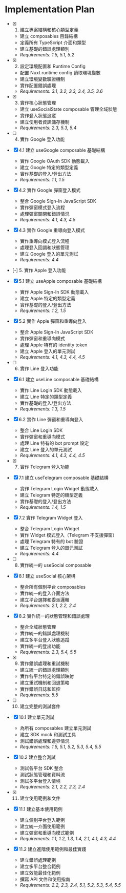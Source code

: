 # Implementation Plan

- [x] 1. 建立專案結構和核心類型定義

  - 建立 composables 目錄結構
  - 定義所有 TypeScript 介面和類型
  - 建立基礎的錯誤處理類別
  - _Requirements: 1.5, 5.1, 5.2_

- [x] 2. 設定環境配置和 Runtime Config

  - 配置 Nuxt runtime config 讀取環境變數
  - 建立環境變數驗證機制
  - 實作配置錯誤處理
  - _Requirements: 3.1, 3.2, 3.3, 3.4, 3.5, 3.6_

- [x] 3. 實作核心狀態管理

  - 建立 useSocialState composable 管理全域狀態
  - 實作登入狀態追蹤
  - 建立使用者資訊儲存機制
  - _Requirements: 2.3, 5.3, 5.4_

- [ ] 4. 實作 Google 登入功能
- [x] 4.1 建立 useGoogle composable 基礎結構

  - 實作 Google OAuth SDK 動態載入
  - 建立 Google 特定的類型定義
  - 實作基礎的登入/登出方法
  - _Requirements: 1.1, 1.5_

- [x] 4.2 實作 Google 彈窗登入模式

  - 整合 Google Sign-In JavaScript SDK
  - 實作彈窗模式登入流程
  - 處理彈窗關閉和錯誤情況
  - _Requirements: 4.1, 4.3, 4.5_

- [x] 4.3 實作 Google 重導向登入模式

  - 實作重導向模式登入流程
  - 處理登入回調和狀態管理
  - 建立 Google 登入的單元測試
  - _Requirements: 4.4_

- [-] 5. 實作 Apple 登入功能

- [x] 5.1 建立 useApple composable 基礎結構

  - 實作 Apple Sign-In SDK 動態載入
  - 建立 Apple 特定的類型定義
  - 實作基礎的登入/登出方法
  - _Requirements: 1.2, 1.5_

- [x] 5.2 實作 Apple 彈窗和重導向登入

  - 整合 Apple Sign-In JavaScript SDK
  - 實作彈窗和重導向模式
  - 處理 Apple 特有的 identity token
  - 建立 Apple 登入的單元測試
  - _Requirements: 4.1, 4.3, 4.4, 4.5_

- [ ] 6. 實作 Line 登入功能
- [x] 6.1 建立 useLine composable 基礎結構

  - 實作 Line Login SDK 動態載入
  - 建立 Line 特定的類型定義
  - 實作基礎的登入/登出方法
  - _Requirements: 1.3, 1.5_

- [x] 6.2 實作 Line 彈窗和重導向登入

  - 整合 Line Login SDK
  - 實作彈窗和重導向模式
  - 處理 Line 特有的 bot prompt 設定
  - 建立 Line 登入的單元測試
  - _Requirements: 4.1, 4.3, 4.4, 4.5_

- [x] 7. 實作 Telegram 登入功能

- [x] 7.1 建立 useTelegram composable 基礎結構

  - 實作 Telegram Login Widget 動態載入
  - 建立 Telegram 特定的類型定義
  - 實作基礎的登入/登出方法
  - _Requirements: 1.4, 1.5_

- [x] 7.2 實作 Telegram Widget 登入

  - 整合 Telegram Login Widget
  - 實作 Widget 模式登入（Telegram 不支援彈窗）
  - 處理 Telegram 特有的 bot 驗證
  - 建立 Telegram 登入的單元測試
  - _Requirements: 4.4_

- [ ] 8. 實作統一的 useSocial composable
- [x] 8.1 建立 useSocial 核心架構

  - 整合所有個別平台 composables
  - 實作統一的登入介面方法
  - 建立平台選擇和委派邏輯
  - _Requirements: 2.1, 2.2, 2.4_

- [x] 8.2 實作統一的狀態管理和錯誤處理

  - 整合全域狀態管理
  - 實作統一的錯誤處理機制
  - 建立多平台登入狀態追蹤
  - 實作統一的登出功能
  - _Requirements: 2.3, 5.4, 5.5_

- [x] 9. 實作錯誤處理和重試機制

  - 建立統一的錯誤處理類別
  - 實作各平台特定的錯誤映射
  - 建立重試機制和回退策略
  - 實作錯誤日誌和監控
  - _Requirements: 5.5_

- [ ] 10. 建立完整的測試套件
- [x] 10.1 建立單元測試

  - 為所有 composables 建立單元測試
  - 建立 SDK mock 和測試工具
  - 測試錯誤處理和邊界情況
  - _Requirements: 1.5, 5.1, 5.2, 5.3, 5.4, 5.5_

- [x] 10.2 建立整合測試

  - 測試各平台 SDK 整合
  - 測試狀態管理和資料流
  - 測試多平台登入情境
  - _Requirements: 2.1, 2.2, 2.3, 2.4_

- [x] 11. 建立使用範例和文件




- [x] 11.1 建立基本使用範例



  - 建立個別平台登入範例
  - 建立統一介面使用範例
  - 建立彈窗和重導向模式範例
  - _Requirements: 1.1, 1.2, 1.3, 1.4, 2.1, 4.1, 4.3, 4.4_


- [x] 11.2 建立進階使用範例和最佳實踐

  - 建立錯誤處理範例
  - 建立多平台整合範例
  - 建立效能最佳化範例
  - 撰寫 API 文件和使用指南
  - _Requirements: 2.2, 2.3, 2.4, 5.1, 5.2, 5.3, 5.4, 5.5_
